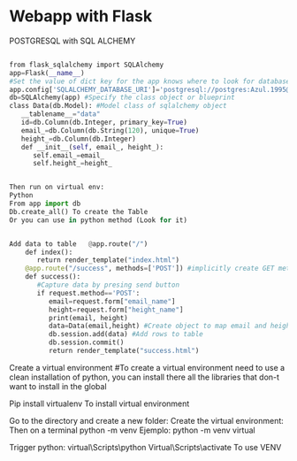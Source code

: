 # Webapp with Flask

POSTGRESQL with SQL ALCHEMY

```python

from flask_sqlalchemy import SQLAlchemy
app=Flask(__name__)
#Set the value of dict key for the app knows where to look for database
app.config['SQLALCHEMY_DATABASE_URI']='postgresql://postgres:Azul.1995@localhost/height_collector1' 
db=SQLAlchemy(app) #Specify the class object or blueprint
class Data(db.Model): #Model class of sqlalchemy object
   __tablename__="data"
   id=db.Column(db.Integer, primary_key=True)
   email_=db.Column(db.String(120), unique=True)
   height_=db.Column(db.Integer)
   def __init__(self, email_, height_):
      self.email_=email_
      self.height_=height_


Then run on virtual env: 
Python
From app import db
Db.create_all() To create the Table
Or you can use in python method (Look for it)


Add data to table	@app.route("/")
	def index():
	   return render_template("index.html")
	@app.route("/success", methods=['POST']) #implicitly create GET method
	def success():
	   #Capture data by presing send button
	   if request.method=='POST':
	      email=request.form["email_name"]
	      height=request.form["height_name"]
	      print(email, height)
	      data=Data(email,height) #Create object to map email and height
	      db.session.add(data) #Add rows to table
	      db.session.commit()
	      return render_template("success.html")
```


Create a virtual environment
#To create a virtual environment need to use a clean installation of python, 
you can install there all the libraries that don-t want to install in the global 

Pip install virtualenv	To install virtual environment

Go to the directory and create a new folder:
Create the virtual environment:
Then on a terminal python -m venv <name for the folder of the venv>
Ejemplo: python -m venv virtual

Trigger python: virtual\Scripts\python
Virtual\Scripts\activate To use VENV

